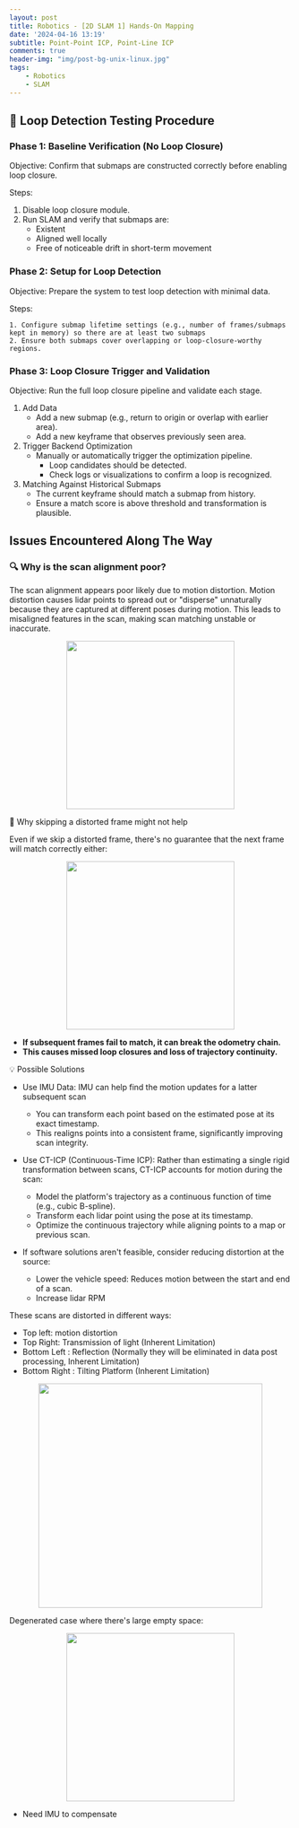 ```yaml
---
layout: post
title: Robotics - [2D SLAM 1] Hands-On Mapping
date: '2024-04-16 13:19'
subtitle: Point-Point ICP, Point-Line ICP
comments: true
header-img: "img/post-bg-unix-linux.jpg"
tags:
    - Robotics
    - SLAM
---
```


## 🧪 Loop Detection Testing Procedure

### Phase 1: Baseline Verification (No Loop Closure)

Objective: Confirm that submaps are constructed correctly before enabling loop closure.

Steps:

1. Disable loop closure module.
2. Run SLAM and verify that submaps are:
    - Existent
    - Aligned well locally 
    - Free of noticeable drift in short-term movement

### Phase 2: Setup for Loop Detection

Objective: Prepare the system to test loop detection with minimal data.

Steps:

    1. Configure submap lifetime settings (e.g., number of frames/submaps kept in memory) so there are at least two submaps
    2. Ensure both submaps cover overlapping or loop-closure-worthy regions.

### Phase 3: Loop Closure Trigger and Validation

Objective: Run the full loop closure pipeline and validate each stage.

1. Add Data
    - Add a new submap (e.g., return to origin or overlap with earlier area).
    - Add a new keyframe that observes previously seen area.
2. Trigger Backend Optimization
    - Manually or automatically trigger the optimization pipeline.
        - Loop candidates should be detected.
        - Check logs or visualizations to confirm a loop is recognized.
3. Matching Against Historical Submaps
    - The current keyframe should match a submap from history.
    - Ensure a match score is above threshold and transformation is plausible.

## Issues Encountered Along The Way

### 🔍 Why is the scan alignment poor?

The scan alignment appears poor likely due to motion distortion. Motion distortion causes lidar points to spread out or "disperse" unnaturally because they are captured at different poses during motion. This leads to misaligned features in the scan, making scan matching unstable or inaccurate.

<div style="text-align: center;">
    <p align="center">
       <figure>
            <img src="https://github.com/user-attachments/assets/d38f24c4-f902-4d3d-b544-2e9946aaf7ed" height="300" alt=""/>
       </figure>
    </p>
</div>

🧭 Why skipping a distorted frame might not help

Even if we skip a distorted frame, there's no guarantee that the next frame will match correctly either:

<div style="text-align: center;">
    <p align="center">
       <figure>
            <img src="https://github.com/user-attachments/assets/4898b458-4cfc-4526-8285-430bfae42361" height="300" alt=""/>
       </figure>
    </p>
</div>

- **If subsequent frames fail to match, it can break the odometry chain.**
- **This causes missed loop closures and loss of trajectory continuity.**

💡 Possible Solutions

- Use IMU Data: IMU can help find the motion updates for a latter subsequent scan
    - You can transform each point based on the estimated pose at its exact timestamp.
    - This realigns points into a consistent frame, significantly improving scan integrity.

- Use CT-ICP (Continuous-Time ICP): Rather than estimating a single rigid transformation between scans, CT-ICP accounts for motion during the scan:
    - Model the platform's trajectory as a continuous function of time (e.g., cubic B-spline).
    - Transform each lidar point using the pose at its timestamp.
    - Optimize the continuous trajectory while aligning points to a map or previous scan.

- If software solutions aren't feasible, consider reducing distortion at the source:
    - Lower the vehicle speed: Reduces motion between the start and end of a scan.
    - Increase lidar RPM

These scans are distorted in different ways:
- Top left: motion distortion
- Top Right: Transmission of light (Inherent Limitation)
- Bottom Left : Reflection (Normally they will be eliminated in data post processing, Inherent Limitation)
- Bottom Right : Tilting Platform (Inherent Limitation)

<div style="text-align: center;">
    <p align="center">
       <figure>
            <img src="https://github.com/user-attachments/assets/43588de3-4194-4b63-a956-e7c95af4a233" height="400" alt=""/>
       </figure>
    </p>
</div>

Degenerated case where there's large empty space:

<div style="text-align: center;">
    <p align="center">
       <figure>
            <img src="https://github.com/user-attachments/assets/0c3a178f-5be8-4072-97f8-6a524266927c" height="300" alt=""/>
       </figure>
    </p>
</div>

- Need IMU to compensate
